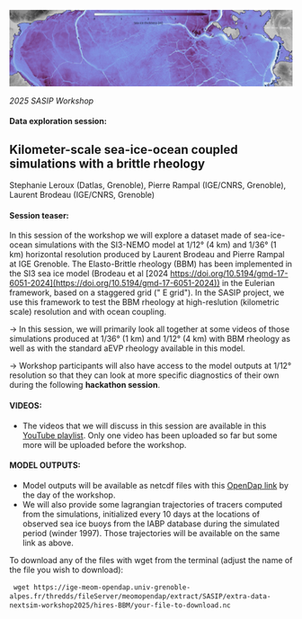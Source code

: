 ![image](snapshot36BBM.png)

_2025 SASIP Workshop_
#### Data exploration session:
## Kilometer-scale sea-ice-ocean coupled simulations with a brittle rheology
Stephanie Leroux (Datlas, Grenoble), Pierre Rampal (IGE/CNRS, Grenoble), Laurent Brodeau (IGE/CNRS, Grenoble)

#### Session teaser:
In this session of the workshop we will explore a dataset made of  sea-ice-ocean  simulations with the SI3-NEMO model at 1/12° (4 km) and 1/36° (1 km) horizontal  resolution  produced by Laurent Brodeau and Pierre Rampal at IGE Grenoble. The Elasto-Brittle rheology (BBM) has been implemented in the SI3 sea ice model (Brodeau et al [2024 https://doi.org/10.5194/gmd-17-6051-2024](https://doi.org/10.5194/gmd-17-6051-2024)) in the Eulerian framework, based on a staggered grid (" E grid"). In the  SASIP project, we use this framework to test the BBM rheology at high-reslution (kilometric scale) resolution and with ocean coupling.

-> In this session, we will primarily look all together at some videos of those simulations produced at 1/36° (1 km) and 1/12° (4 km) with BBM rheology as well as with the standard aEVP rheology available in this model. 

-> Workshop participants will also have access to the model outputs at 1/12° resolution so that they can  look at more specific diagnostics of their own during the following __hackathon session__.

#### VIDEOS:
* The videos that we will discuss in this session are available in this [YouTube playlist](https://www.youtube.com/playlist?list=PLvzG0ke9xnX6fLPuoiMdLpQa0SM7Mvujb). Only one video has been  uploaded so far but some more will be uploaded before the workshop.

#### MODEL OUTPUTS:
* Model outputs will be available as netcdf files with this [OpenDap link](https://ige-meom-opendap.univ-grenoble-alpes.fr/thredds/catalog/meomopendap/extract/SASIP/extra-data-nextsim-workshop2025/hires-BBM/catalog.html) by the day of the workshop.
* We will also provide some lagrangian trajectories of tracers computed from the simulations,  initialized every 10 days at the locations of observed sea ice buoys from the IABP database during the simulated period (winder 1997). Those trajectories will be available on the same link as above.

To download any of the files with wget from the terminal (adjust the name of the file you wish to download):
```
 wget https://ige-meom-opendap.univ-grenoble-alpes.fr/thredds/fileServer/meomopendap/extract/SASIP/extra-data-nextsim-workshop2025/hires-BBM/your-file-to-download.nc
```
